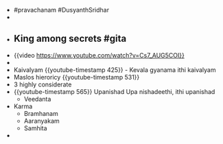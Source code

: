 - #pravachanam #DusyanthSridhar
-
- ## King among secrets #gita
- {{video https://www.youtube.com/watch?v=Cs7_AUG5COI}}
-
- Kaivalyam {{youtube-timestamp 425}} - Kevala gyanama ithi kaivalyam
- Maslos hieroricy {{youtube-timestamp 531}}
- 3 highly considerate
- {{youtube-timestamp 565}} Upanishad Upa nishadeethi, ithi upanishad
	- Veedanta
- Karma
	- Bramhanam
	- Aaranyakam
	- Samhita
-